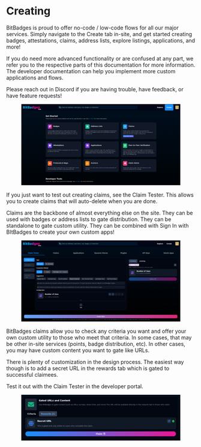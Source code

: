 # Creating

BitBadges is proud to offer no-code / low-code flows for all our major services. Simply navigate to the Create tab in-site, and get started creating badges, attestations, claims, address lists, explore listings, applications, and more!&#x20;

If you do need more advanced functionality or are confused at any part, we refer you to the respective parts of this documentation for more information. The developer documentation can help you implement more custom applications and flows.

Please reach out in Discord if you are having trouble, have feedback, or have feature requests!

<figure><img src="../../.gitbook/assets/image (2) (1) (1) (1) (1) (1) (1) (1) (1).png" alt=""><figcaption></figcaption></figure>

If you just want to test out creating claims, see the Claim Tester. This allows you to create claims that will auto-delete when you are done.

Claims are the backbone of almost everything else on the site. They can be used with badges or address lists to gate distribution. They can be standalone to gate custom utility. They can be combined with Sign In with BItBadges to create your own custom apps!

<figure><img src="../../.gitbook/assets/image (1) (1) (1) (1) (1) (1) (1) (1) (1) (1) (1) (1).png" alt=""><figcaption></figcaption></figure>

BitBadges claims allow you to check any criteria you want and offer your own custom utility to those who meet that criteria. In some cases, that may be other in-site services (points, badge distribution, etc). In other cases, you may have custom content you want to gate like URLs.&#x20;

There is plenty of customization in the design process. The easiest way though is to add a secret URL in the rewards tab which is gated to successful claimees.

Test it out with the Claim Tester in the developer portal.

<figure><img src="../../.gitbook/assets/image (4) (1) (1).png" alt=""><figcaption></figcaption></figure>
